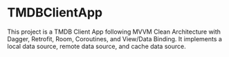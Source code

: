 # TMDBClientApp
 This project is a TMDB Client App following MVVM Clean Architecture with Dagger, Retrofit, Room, Coroutines, and View/Data Binding. It implements a local data source, remote data source, and cache data source.
